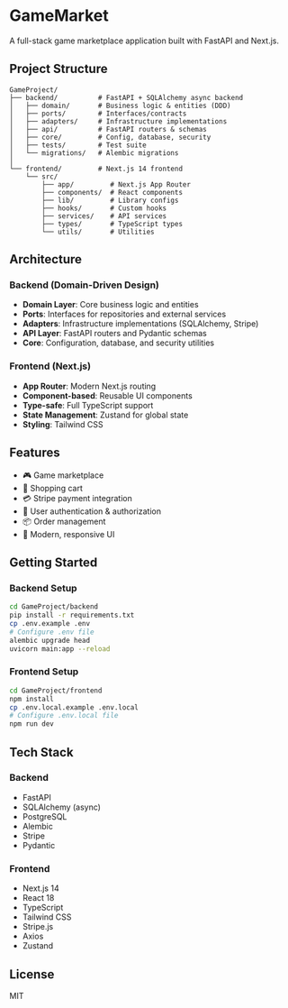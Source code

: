 # GameMarket

A full-stack game marketplace application built with FastAPI and Next.js.

## Project Structure

```
GameProject/
├── backend/          # FastAPI + SQLAlchemy async backend
│   ├── domain/       # Business logic & entities (DDD)
│   ├── ports/        # Interfaces/contracts
│   ├── adapters/     # Infrastructure implementations
│   ├── api/          # FastAPI routers & schemas
│   ├── core/         # Config, database, security
│   ├── tests/        # Test suite
│   └── migrations/   # Alembic migrations
│
└── frontend/         # Next.js 14 frontend
    └── src/
        ├── app/         # Next.js App Router
        ├── components/  # React components
        ├── lib/         # Library configs
        ├── hooks/       # Custom hooks
        ├── services/    # API services
        ├── types/       # TypeScript types
        └── utils/       # Utilities
```

## Architecture

### Backend (Domain-Driven Design)
- **Domain Layer**: Core business logic and entities
- **Ports**: Interfaces for repositories and external services
- **Adapters**: Infrastructure implementations (SQLAlchemy, Stripe)
- **API Layer**: FastAPI routers and Pydantic schemas
- **Core**: Configuration, database, and security utilities

### Frontend (Next.js)
- **App Router**: Modern Next.js routing
- **Component-based**: Reusable UI components
- **Type-safe**: Full TypeScript support
- **State Management**: Zustand for global state
- **Styling**: Tailwind CSS

## Features
- 🎮 Game marketplace
- 🛒 Shopping cart
- 💳 Stripe payment integration
- 🔐 User authentication & authorization
- 📦 Order management
- 🎨 Modern, responsive UI

## Getting Started

### Backend Setup
```bash
cd GameProject/backend
pip install -r requirements.txt
cp .env.example .env
# Configure .env file
alembic upgrade head
uvicorn main:app --reload
```

### Frontend Setup
```bash
cd GameProject/frontend
npm install
cp .env.local.example .env.local
# Configure .env.local file
npm run dev
```

## Tech Stack

### Backend
- FastAPI
- SQLAlchemy (async)
- PostgreSQL
- Alembic
- Stripe
- Pydantic

### Frontend
- Next.js 14
- React 18
- TypeScript
- Tailwind CSS
- Stripe.js
- Axios
- Zustand

## License
MIT
